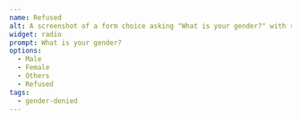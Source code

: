 ```yaml
---
name: Refused
alt: A screenshot of a form choice asking "What is your gender?" with radio options for , "Male", "Female", "Others", "Refused"
widget: radio
prompt: What is your gender?
options:
  - Male
  - Female
  - Others
  - Refused
tags:
  - gender-denied
---
```

